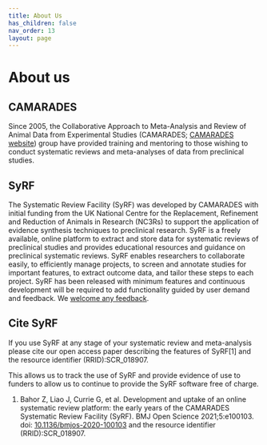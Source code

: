 ```yaml
---
title: About Us
has_children: false
nav_order: 13
layout: page
---
```


# About us

## CAMARADES
Since 2005, the Collaborative Approach to Meta-Analysis and Review of Animal Data from Experimental Studies (CAMARADES; [CAMARADES website](https://www.ed.ac.uk/clinical-brain-sciences/research/camarades)) group have provided training and mentoring to those wishing to conduct systematic reviews and meta-analyses of data from preclinical studies. 

## SyRF
The Systematic Review Facility (SyRF) was developed by CAMARADES with initial funding from the UK National Centre for the Replacement, Refinement and Reduction of Animals in Research (NC3Rs) to support the application of evidence synthesis techniques to preclinical research. SyRF is a freely available, online platform to extract and store data for systematic reviews of preclinical studies and provides educational resources and guidance on preclinical systematic reviews. SyRF enables researchers to collaborate easily, to efficiently manage projects, to screen and annotate studies for important features, to extract outcome data, and tailor these steps to each project. SyRF has been released with minimum features and continuous development will be required to add functionality guided by user demand and feedback. We [welcome any feedback](mailto:syrf.info@ed.ac.uk).

## Cite SyRF

If you use SyRF at any stage of your systematic review and meta-analysis please cite our open access paper describing the features of SyRF[1] and the resource identifier (RRID):SCR_018907.

This allows us to track the use of SyRF and provide evidence of use to funders to allow us to continue to provide the SyRF software free of charge.

  1. Bahor Z, Liao J, Currie G, et al. Development and uptake of an online systematic review platform: the early years of the CAMARADES Systematic Review Facility (SyRF). BMJ Open Science 2021;5:e100103. doi: [10.1136/bmjos-2020-100103](https://doi.org/10.1136/bmjos-2020-100103) and the resource identifier (RRID):SCR_018907.
